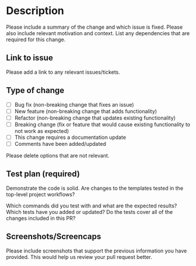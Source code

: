 # Description

Please include a summary of the change and which issue is fixed. Please also include relevant motivation and context. List any dependencies that are required for this change.

## Link to issue

Please add a link to any relevant issues/tickets.

## Type of change

- [ ] Bug fix (non-breaking change that fixes an issue)
- [ ] New feature (non-breaking change that adds functionality)
- [ ] Refactor (non-breaking change that updates existing functionality)
- [ ] Breaking change (fix or feature that would cause existing functionality to not work as expected)
- [ ] This change requires a documentation update
- [ ] Comments have been added/updated

Please delete options that are not relevant.

## Test plan (required)

Demonstrate the code is solid. Are changes to the templates tested in the top-level project workflows?

Which commands did you test with and what are the expected results? Which tests have you added or updated? Do the
tests cover all of the changes included in this PR?

## Screenshots/Screencaps

Please include screenshots that support the previous information you have provided. This would help us review your pull request better.
